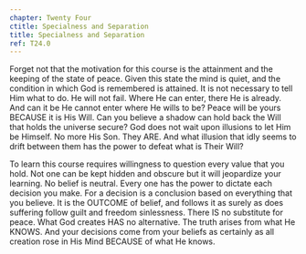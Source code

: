 ```yaml
---
chapter: Twenty Four
ctitle: Specialness and Separation
title: Specialness and Separation
ref: T24.0
---
```


Forget not that the motivation for this course is the attainment
and the keeping of the state of peace. Given this state the mind is
quiet, and the condition in which God is remembered is attained. It is
not necessary to tell Him what to do. He will not fail. Where He can
enter, there He is already. And can it be He cannot enter where He wills
to be? Peace will be yours BECAUSE it is His Will. Can you believe a
shadow can hold back the Will that holds the universe secure? God does
not wait upon illusions to let Him be Himself. No more His Son. They
ARE. And what illusion that idly seems to drift between them has the
power to defeat what is Their Will?

To learn this course requires willingness to question every value that
you hold. Not one can be kept hidden and obscure but it will jeopardize
your learning. No belief is neutral. Every one has the power to dictate
each decision you make. For a decision is a conclusion based on
everything that you believe. It is the OUTCOME of belief, and follows it
as surely as does suffering follow guilt and freedom sinlessness. There
IS no substitute for peace. What God creates HAS no alternative. The
truth arises from what He KNOWS. And your decisions come from your
beliefs as certainly as all creation rose in His Mind BECAUSE of what He
knows.

